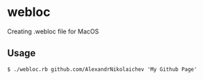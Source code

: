 # webloc
Creating .webloc file for MacOS

## Usage

`$ ./webloc.rb github.com/AlexandrNikolaichev 'My Github Page'`
